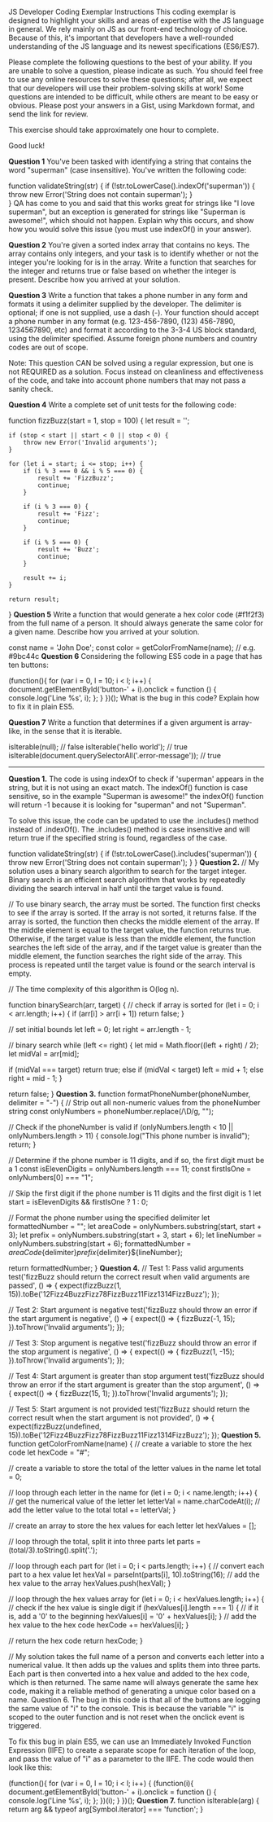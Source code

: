 JS Developer Coding Exemplar
Instructions
This coding exemplar is designed to highlight your skills and areas of expertise with the JS language in general. We rely mainly on JS as our front-end technology of choice. Because of this, it's important that developers have a well-rounded understanding of the JS language and its newest specifications (ES6/ES7).

Please complete the following questions to the best of your ability. If you are unable to solve a question, please indicate as such. You should feel free to use any online resources to solve these questions; after all, we expect that our developers will use their problem-solving skills at work! Some questions are intended to be difficult, while others are meant to be easy or obvious. Please post your answers in a Gist, using Markdown format, and send the link for review.

This exercise should take approximately one hour to complete.

Good luck!

**Question 1**
You've been tasked with identifying a string that contains the word "superman" (case insensitive). You've written the following code:

function validateString(str) {
    if (!str.toLowerCase().indexOf('superman')) {
        throw new Error('String does not contain superman');
    }    
}
QA has come to you and said that this works great for strings like "I love superman", but an exception is generated for strings like "Superman is awesome!", which should not happen. Explain why this occurs, and show how you would solve this issue (you must use indexOf() in your answer).

**Question 2**
You're given a sorted index array that contains no keys. The array contains only integers, and your task is to identify whether or not the integer you're looking for is in the array. Write a function that searches for the integer and returns true or false based on whether the integer is present. Describe how you arrived at your solution.

**Question 3**
Write a function that takes a phone number in any form and formats it using a delimiter supplied by the developer. The delimiter is optional; if one is not supplied, use a dash (-). Your function should accept a phone number in any format (e.g. 123-456-7890, (123) 456-7890, 1234567890, etc) and format it according to the 3-3-4 US block standard, using the delimiter specified. Assume foreign phone numbers and country codes are out of scope.

Note: This question CAN be solved using a regular expression, but one is not REQUIRED as a solution. Focus instead on cleanliness and effectiveness of the code, and take into account phone numbers that may not pass a sanity check.

**Question 4**
Write a complete set of unit tests for the following code:

function fizzBuzz(start = 1, stop = 100)
{
    let result = '';
    
    if (stop < start || start < 0 || stop < 0) {
        throw new Error('Invalid arguments');
    }
    
    for (let i = start; i <= stop; i++) {
        if (i % 3 === 0 && i % 5 === 0) {
            result += 'FizzBuzz';
            continue;
        }
        
        if (i % 3 === 0) {
            result += 'Fizz';
            continue;
        }
        
        if (i % 5 === 0) {
            result += 'Buzz';
            continue;
        }
        
        result += i;
    }
    
    return result;
}
**Question 5**
Write a function that would generate a hex color code (#f1f2f3) from the full name of a person. It should always generate the same color for a given name. Describe how you arrived at your solution.

const name = 'John Doe';
const color = getColorFromName(name); // e.g. #9bc44c
**Question 6**
Considering the following ES5 code in a page that has ten buttons:

(function(){
	for (var i = 0, l = 10; i < l; i++) {
		document.getElementById('button-' + i).onclick = function () {
			console.log('Line %s', i);
		};
	}
})();
What is the bug in this code? Explain how to fix it in plain ES5.

**Question 7**
Write a function that determines if a given argument is array-like, in the sense that it is iterable.

isIterable(null); // false
isIterable('hello world'); // true
isIterable(document.querySelectorAll('.error-message')); // true


-----------------------------------------------------------------------------------------------------------------------------------------------------------------------------------------------------------------------------------------------------------

**Question 1.**
The code is using indexOf to check if 'superman' appears in the string, but it is not using an exact match. The indexOf() function is case sensitive, so in the example "Superman is awesome!" the indexOf() function will return -1 because it is looking for "superman" and not "Superman".

To solve this issue, the code can be updated to use the .includes() method instead of .indexOf(). The .includes() method is case insensitive and will return true if the specified string is found, regardless of the case.

function validateString(str) {
if (!str.toLowerCase().includes('superman')) {
throw new Error('String does not contain superman');
}
}
**Question 2.**
// My solution uses a binary search algorithm to search for the target integer. Binary search is an efficient search algorithm that works by repeatedly dividing the search interval in half until the target value is found.

// To use binary search, the array must be sorted. The function first checks to see if the array is sorted. If the array is not sorted, it returns false. If the array is sorted, the function then checks the middle element of the array. If the middle element is equal to the target value, the function returns true. Otherwise, if the target value is less than the middle element, the function searches the left side of the array, and if the target value is greater than the middle element, the function searches the right side of the array. This process is repeated until the target value is found or the search interval is empty.

// The time complexity of this algorithm is O(log n).

function binarySearch(arr, target) {
// check if array is sorted
for (let i = 0; i < arr.length; i++) {
if (arr[i] > arr[i + 1]) return false;
}

// set initial bounds
let left = 0;
let right = arr.length - 1;

// binary search
while (left <= right) {
let mid = Math.floor((left + right) / 2);
let midVal = arr[mid];

if (midVal === target) return true;
else if (midVal < target) left = mid + 1;
else right = mid - 1;
}

return false;
}
**Question 3.**
function formatPhoneNumber(phoneNumber, delimiter = "-") {
// Strip out all non-numeric values from the phoneNumber string
const onlyNumbers = phoneNumber.replace(/\D/g, "");

// Check if the phoneNumber is valid
if (onlyNumbers.length < 10 || onlyNumbers.length > 11) {
console.log("This phone number is invalid");
return;
}

// Determine if the phone number is 11 digits, and if so, the first digit must be a 1
const isElevenDigits = onlyNumbers.length === 11;
const firstIsOne = onlyNumbers[0] === "1";

// Skip the first digit if the phone number is 11 digits and the first digit is 1
let start = isElevenDigits && firstIsOne ? 1 : 0;

// Format the phone number using the specified delimiter
let formattedNumber = "";
let areaCode = onlyNumbers.substring(start, start + 3);
let prefix = onlyNumbers.substring(start + 3, start + 6);
let lineNumber = onlyNumbers.substring(start + 6);
formattedNumber = ${areaCode}${delimiter}${prefix}${delimiter}${lineNumber};

return formattedNumber;
}
**Question 4.**
// Test 1: Pass valid arguments
test('fizzBuzz should return the correct result when valid arguments are passed', () => {
expect(fizzBuzz(1, 15)).toBe('12Fizz4BuzzFizz78FizzBuzz11Fizz1314FizzBuzz');
});

// Test 2: Start argument is negative
test('fizzBuzz should throw an error if the start argument is negative', () => {
expect(() => { fizzBuzz(-1, 15); }).toThrow('Invalid arguments');
});

// Test 3: Stop argument is negative
test('fizzBuzz should throw an error if the stop argument is negative', () => {
expect(() => { fizzBuzz(1, -15); }).toThrow('Invalid arguments');
});

// Test 4: Start argument is greater than stop argument
test('fizzBuzz should throw an error if the start argument is greater than the stop argument', () => {
expect(() => { fizzBuzz(15, 1); }).toThrow('Invalid arguments');
});

// Test 5: Start argument is not provided
test('fizzBuzz should return the correct result when the start argument is not provided', () => {
expect(fizzBuzz(undefined, 15)).toBe('12Fizz4BuzzFizz78FizzBuzz11Fizz1314FizzBuzz');
});
**Question 5.**
function getColorFromName(name) {
// create a variable to store the hex code
let hexCode = "#";

// create a variable to store the total of the letter values in the name
let total = 0;

// loop through each letter in the name
for (let i = 0; i < name.length; i++) {
// get the numerical value of the letter
let letterVal = name.charCodeAt(i);
// add the letter value to the total
total += letterVal;
}

// create an array to store the hex values for each letter
let hexValues = [];

// loop through the total, split it into three parts
let parts = (total/3).toString().split('.');

// loop through each part
for (let i = 0; i < parts.length; i++) {
// convert each part to a hex value
let hexVal = parseInt(parts[i], 10).toString(16);
// add the hex value to the array
hexValues.push(hexVal);
}

// loop through the hex values array
for (let i = 0; i < hexValues.length; i++) {
// check if the hex value is single digit
if (hexValues[i].length === 1) {
// if it is, add a '0' to the beginning
hexValues[i] = '0' + hexValues[i];
}
// add the hex value to the hex code
hexCode += hexValues[i];
}

// return the hex code
return hexCode;
}

// My solution takes the full name of a person and converts each letter into a numerical value. It then adds up the values and splits them into three parts. Each part is then converted into a hex value and added to the hex code, which is then returned. The same name will always generate the same hex code, making it a reliable method of generating a unique color based on a name.
Question 6.
The bug in this code is that all of the buttons are logging the same value of "i" to the console. This is because the variable "i" is scoped to the outer function and is not reset when the onclick event is triggered.

To fix this bug in plain ES5, we can use an Immediately Invoked Function Expression (IIFE) to create a separate scope for each iteration of the loop, and pass the value of "i" as a parameter to the IIFE. The code would then look like this:

(function(){
for (var i = 0, l = 10; i < l; i++) {
(function(i){
document.getElementById('button-' + i).onclick = function () {
console.log('Line %s', i);
};
})(i);
}
})();
**Question 7.**
function isIterable(arg) {
return arg && typeof arg[Symbol.iterator] === 'function';
}
